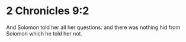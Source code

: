 # 2 Chronicles 9:2

And Solomon told her all her questions: and there was nothing hid from Solomon which he told her not.